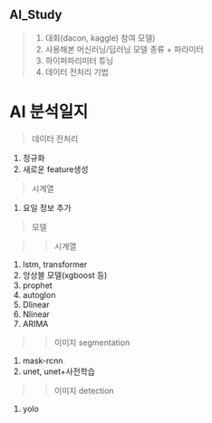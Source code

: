 ## AI_Study

> 1. 대회(dacon, kaggle) 참여 모델)
> 2. 사용해본 머신러닝/딥러닝 모델 종류 + 파라미터
> 3. 하이퍼파리미터 튜닝
> 4. 데이터 전처리 기법

# AI 분석일지

> 데이터 전처리
1. 정규화
2. 새로운 feature생성

> 시계열
1. 요일 정보 추가

> 모델

>> 시계열
1. lstm, transformer
2. 앙상블 모델(xgboost 등)
3. prophet
4. autoglon
4. Dlinear
5. Nlinear
6. ARIMA

>> 이미지 segmentation
1. mask-rcnn
2. unet, unet+사전학습

>> 이미지 detection
1. yolo
